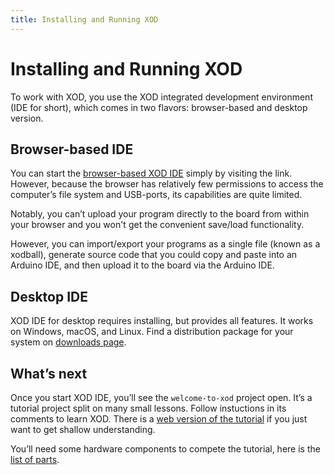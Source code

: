 ```yaml
---
title: Installing and Running XOD
---
```


# Installing and Running XOD

To work with XOD, you use the XOD integrated development environment (IDE for short), which comes in two flavors: browser-based and desktop version.

## Browser-based IDE

You can start the [browser-based XOD IDE](/ide/) simply by visiting the link. However, because the browser has relatively few permissions to access the computer’s file system and USB-ports, its capabilities are quite limited.

Notably, you can’t upload your program directly to the board from within your browser and you won't get the convenient save/load functionality.

However, you can import/export your programs as a single file (known as a xodball), generate source code that you could copy and paste into an Arduino IDE, and then upload it to the board via the Arduino IDE.

## Desktop IDE

XOD IDE for desktop requires installing, but provides all features. It works on Windows, macOS, and Linux. Find a distribution package for your system on [downloads page](/downloads/).

## What’s next

Once you start XOD IDE, you’ll see the `welcome-to-xod` project open. It’s a tutorial project split on many small lessons. Follow instuctions in its comments to learn XOD. There is a [web version of the tutorial](../01-hello/) if you just want to get shallow understanding.

You’ll need some hardware components to compete the tutorial, here is the [list of parts](../required-hardware/).

